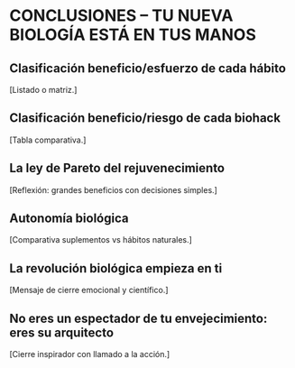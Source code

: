 # CONCLUSIONES – TU NUEVA BIOLOGÍA ESTÁ EN TUS MANOS

## Clasificación beneficio/esfuerzo de cada hábito
[Listado o matriz.]

## Clasificación beneficio/riesgo de cada biohack
[Tabla comparativa.]

## La ley de Pareto del rejuvenecimiento
[Reflexión: grandes beneficios con decisiones simples.]

## Autonomía biológica
[Comparativa suplementos vs hábitos naturales.]

## La revolución biológica empieza en ti
[Mensaje de cierre emocional y científico.]

## No eres un espectador de tu envejecimiento: eres su arquitecto
[Cierre inspirador con llamado a la acción.]